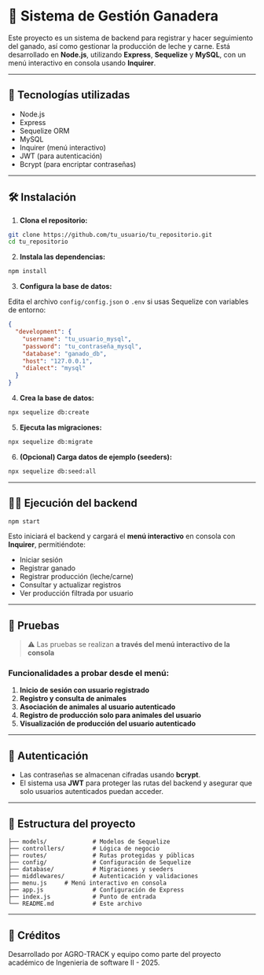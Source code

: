 # 🐄 Sistema de Gestión Ganadera

Este proyecto es un sistema de backend para registrar y hacer seguimiento del ganado, así como gestionar la producción de leche y carne. Está desarrollado en **Node.js**, utilizando **Express**, **Sequelize** y **MySQL**, con un menú interactivo en consola usando **Inquirer**.

---

## 🚀 Tecnologías utilizadas

- Node.js
- Express
- Sequelize ORM
- MySQL
- Inquirer (menú interactivo)
- JWT (para autenticación)
- Bcrypt (para encriptar contraseñas)

---

## 🛠️ Instalación

1. **Clona el repositorio:**

```bash
git clone https://github.com/tu_usuario/tu_repositorio.git
cd tu_repositorio
```

2. **Instala las dependencias:**

```bash
npm install
```

3. **Configura la base de datos:**

Edita el archivo `config/config.json` o `.env` si usas Sequelize con variables de entorno:

```json
{
  "development": {
    "username": "tu_usuario_mysql",
    "password": "tu_contraseña_mysql",
    "database": "ganado_db",
    "host": "127.0.0.1",
    "dialect": "mysql"
  }
}
```

4. **Crea la base de datos:**

```bash
npx sequelize db:create
```

5. **Ejecuta las migraciones:**

```bash
npx sequelize db:migrate
```

6. **(Opcional) Carga datos de ejemplo (seeders):**

```bash
npx sequelize db:seed:all
```

---

## 🏃‍♀️ Ejecución del backend

```bash
npm start
```

Esto iniciará el backend y cargará el **menú interactivo** en consola con **Inquirer**, permitiéndote:

- Iniciar sesión
- Registrar ganado
- Registrar producción (leche/carne)
- Consultar y actualizar registros
- Ver producción filtrada por usuario

---

## 🧪 Pruebas

> ⚠️ Las pruebas se realizan **a través del menú interactivo de la consola**

### Funcionalidades a probar desde el menú:

1. **Inicio de sesión con usuario registrado**
2. **Registro y consulta de animales**
3. **Asociación de animales al usuario autenticado**
4. **Registro de producción solo para animales del usuario**
5. **Visualización de producción del usuario autenticado**

---

## 🔐 Autenticación

- Las contraseñas se almacenan cifradas usando **bcrypt**.
- El sistema usa **JWT** para proteger las rutas del backend y asegurar que solo usuarios autenticados puedan acceder.

---

## 📁 Estructura del proyecto

```
├── models/             # Modelos de Sequelize
├── controllers/        # Lógica de negocio
├── routes/             # Rutas protegidas y públicas
├── config/             # Configuración de Sequelize
├── database/           # Migraciones y seeders
├── middlewares/        # Autenticación y validaciones
├── menu.js     # Menú interactivo en consola
├── app.js              # Configuración de Express
├── index.js            # Punto de entrada
└── README.md           # Este archivo
```

---

## 🤝 Créditos

Desarrollado por AGRO-TRACK y equipo como parte del proyecto académico de Ingenieria de software II - 2025.
